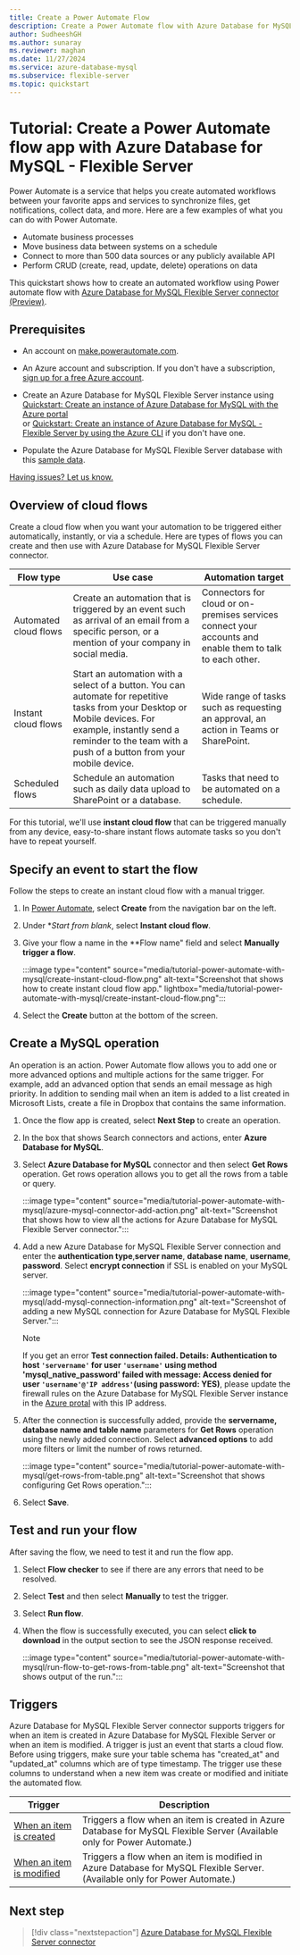 ```yaml
---
title: Create a Power Automate Flow
description: Create a Power Automate flow with Azure Database for MySQL - Flexible Server.
author: SudheeshGH
ms.author: sunaray
ms.reviewer: maghan
ms.date: 11/27/2024
ms.service: azure-database-mysql
ms.subservice: flexible-server
ms.topic: quickstart
---
```


# Tutorial: Create a Power Automate flow app with Azure Database for MySQL - Flexible Server

Power Automate is a service that helps you create automated workflows between your favorite apps and services to synchronize files, get notifications, collect data, and more. Here are a few examples of what you can do with Power Automate.

- Automate business processes
- Move business data between systems on a schedule
- Connect to more than 500 data sources or any publicly available API
- Perform CRUD (create, read, update, delete) operations on data

This quickstart shows how to create an automated workflow using Power automate flow with [Azure Database for MySQL Flexible Server connector (Preview)](/connectors/azuremysql/).

## Prerequisites

- An account on [make.powerautomate.com](https://make.powerautomate.com).

- An Azure account and subscription. If you don't have a subscription, [sign up for a free Azure account](https://azure.microsoft.com/free).

- Create an Azure Database for MySQL Flexible Server instance using [Quickstart: Create an instance of Azure Database for MySQL with the Azure portal](quickstart-create-server-portal.md) <br/> or [Quickstart: Create an instance of Azure Database for MySQL - Flexible Server by using the Azure CLI](quickstart-create-server-cli.md) if you don't have one.
- Populate the Azure Database for MySQL Flexible Server database with this [sample data](https://raw.githubusercontent.com/Azure-Samples/mysql-database-samples/main/mysqltutorial.org/mysql-classicmodesl.sql).

[Having issues? Let us know.](https://github.com/MicrosoftDocs/azure-docs/issues)

## Overview of cloud flows

Create a cloud flow when you want your automation to be triggered either automatically, instantly, or via a schedule. Here are types of flows you can create and then use with Azure Database for MySQL Flexible Server connector.

| **Flow type** | **Use case** | **Automation target** |
| --- | --- | --- |
| Automated cloud flows | Create an automation that is triggered by an event such as arrival of an email from a specific person, or a mention of your company in social media. | Connectors for cloud or on-premises services connect your accounts and enable them to talk to each other. |
| Instant cloud flows | Start an automation with a select of a button. You can automate for repetitive tasks from your Desktop or Mobile devices. For example, instantly send a reminder to the team with a push of a button from your mobile device. | Wide range of tasks such as requesting an approval, an action in Teams or SharePoint. |
| Scheduled flows | Schedule an automation such as daily data upload to SharePoint or a database. | Tasks that need to be automated on a schedule. |

For this tutorial, we'll use **instant cloud flow** that can be triggered manually from any device, easy-to-share instant flows automate tasks so you don't have to repeat yourself.

## Specify an event to start the flow

Follow the steps to create an instant cloud flow with a manual trigger.

1. In [Power Automate](https://make.powerautomate.com), select **Create** from the navigation bar on the left.
1. Under **Start from blank*, select **Instant cloud flow**.
1. Give your flow a name in the **Flow name" field and select **Manually trigger a flow**.

   :::image type="content" source="media/tutorial-power-automate-with-mysql/create-instant-cloud-flow.png" alt-text="Screenshot that shows how to create instant cloud flow app." lightbox="media/tutorial-power-automate-with-mysql/create-instant-cloud-flow.png":::

1. Select the **Create** button at the bottom of the screen.

## Create a MySQL operation

An operation is an action. Power Automate flow allows you to add one or more advanced options and multiple actions for the same trigger. For example, add an advanced option that sends an email message as high priority. In addition to sending mail when an item is added to a list created in Microsoft Lists, create a file in Dropbox that contains the same information.

1. Once the flow app is created, select **Next Step** to create an operation.
1. In the box that shows Search connectors and actions, enter **Azure Database for MySQL**.
1. Select **Azure Database for MySQL** connector and then select **Get Rows** operation. Get rows operation allows you to get all the rows from a table or query.

   :::image type="content" source="media/tutorial-power-automate-with-mysql/azure-mysql-connector-add-action.png" alt-text="Screenshot that shows how to view all the actions for Azure Database for MySQL Flexible Server connector.":::

1. Add a new Azure Database for MySQL Flexible Server connection and enter the **authentication type**,**server name**, **database name**, **username**, **password**. Select **encrypt connection** if SSL is enabled on your MySQL server.

   :::image type="content" source="media/tutorial-power-automate-with-mysql/add-mysql-connection-information.png" alt-text="Screenshot of adding a new MySQL connection for Azure Database for MySQL Flexible Server.":::

   > [!NOTE]  
   > If you get an error **Test connection failed. Details: Authentication to host `'servername'` for user `'username'` using method 'mysql_native_password' failed with message: Access denied for user `'username'@'IP address'`(using password: YES)**, please update the firewall rules on the Azure Database for MySQL Flexible Server instance in the [Azure protal](https://portal.azure.com) with this IP address.

1. After the connection is successfully added, provide the **servername, database name and table name** parameters for **Get Rows** operation using the newly added connection. Select **advanced options** to add more filters or limit the number of rows returned.

   :::image type="content" source="media/tutorial-power-automate-with-mysql/get-rows-from-table.png" alt-text="Screenshot that shows configuring Get Rows operation.":::

1. Select **Save**.

## Test and run your flow

After saving the flow, we need to test it and run the flow app.

1. Select **Flow checker** to see if there are any errors that need to be resolved.
1. Select **Test** and then select **Manually** to test the trigger.
1. Select **Run flow**.
1. When the flow is successfully executed, you can select **click to download** in the output section to see the JSON response received.

   :::image type="content" source="media/tutorial-power-automate-with-mysql/run-flow-to-get-rows-from-table.png" alt-text="Screenshot that shows output of the run.":::

## Triggers

Azure Database for MySQL Flexible Server connector supports triggers for when an item is created in Azure Database for MySQL Flexible Server or when an item is modified. A trigger is just an event that starts a cloud flow. Before using triggers, make sure your table schema has "created_at" and "updated_at" columns which are of type timestamp. The trigger use these columns to understand when a new item was create or modified and initiate the automated flow.

| Trigger | Description |
| --- | --- |
| [When an item is created](/connectors/azuremysql/#when-an-item-is-created) | Triggers a flow when an item is created in Azure Database for MySQL Flexible Server (Available only for Power Automate.) |
| [When an item is modified](/connectors/azuremysql/#when-an-item-is-modified) | Triggers a flow when an item is modified in Azure Database for MySQL Flexible Server. (Available only for Power Automate.) |

## Next step

> [!div class="nextstepaction"]
> [Azure Database for MySQL Flexible Server connector](/connectors/azuremysql/)
